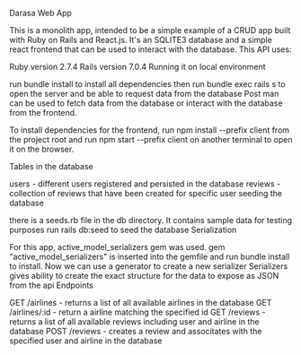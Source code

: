 Darasa Web App

This is a monolith app, intended to be a simple example of a CRUD app built with Ruby on Rails and React.js. It's an SQLITE3 database and a simple react frontend that can be used to interact with the database.
This API uses:

Ruby version 2.7.4 Rails version 7.0.4 Running it on local environment

run bundle install to install all dependencies then run bundle exec rails s to open the server and be able to request data from the database 
Post man can be used to fetch data from the database or interact with the database from the frontend. 

To install dependencies for the frontend, run npm install --prefix client from the project root and run npm start --prefix client on another terminal to open it on the browser.

Tables in the database

users - different users registered and persisted in the database 
reviews - collection of reviews that have been created for specific user
seeding the database

there is a seeds.rb file in the db directory. It contains sample data for testing purposes run rails db:seed to seed the database
Serialization

For this app, active_model_serializers gem was used. gem "active_model_serializers" is inserted into the gemfile and run bundle install to install. Now we can use a generator to create a new serializer Serializers gives ability to create the exact structure for the data to expose as JSON from the api
Endpoints

GET /airlines - returns a list of all available airlines in the database GET /airlines/:id - return a airline matching the specified id GET /reviews - returns a list of all available reviews including user and airline in the database POST /reviews - creates a review and associtates with the specified user and airline in the database